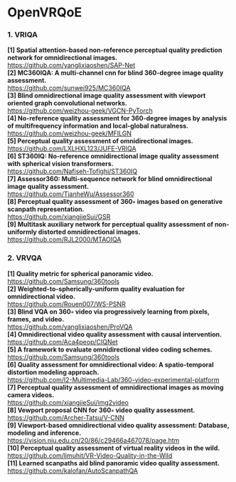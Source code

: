 # OpenVRQoE

### 1. VRIQA
**[1] Spatial attention-based non-reference perceptual quality prediction network for omnidirectional images.**<br>
<https://github.com/yanglixiaoshen/SAP-Net><br>
**[2] MC360IQA: A multi-channel cnn for blind 360-degree image quality assessment.**<br>
<https://github.com/sunwei925/MC360IQA><br>
**[3] Blind omnidirectional image quality assessment with viewport oriented graph convolutional networks.**<br>
<https://github.com/weizhou-geek/VGCN-PyTorch><br>
**[4] No-reference quality assessment for 360-degree images by analysis of multifrequency information and local-global naturalness.**<br>
<https://github.com/weizhou-geek/MFILGN><br>
**[5] Perceptual quality assessment of omnidirectional images.**<br>
<https://github.com/LXLHXL123/JUFE-VRIQA><br>
**[6] ST360IQ: No-reference omnidirectional image quality assessment with spherical vision transformers.**<br>
<https://github.com/Nafiseh-Tofighi/ST360IQ><br>
**[7] Assessor360: Multi-sequence network for blind omnidirectional image quality assessment.**<br>
<https://github.com/TianheWu/Assessor360><br>
**[8] Perceptual quality assessment of 360◦ images based on generative scanpath representation.**<br>
<https://github.com/xiangjieSui/GSR><br>
**[9] Multitask auxiliary network for perceptual quality assessment of non-uniformly distorted omnidirectional images.**<br>
<https://github.com/RJL2000/MTAOIQA><br>

### 2. VRVQA
**[1] Quality metric for spherical panoramic video.**<br>
<https://github.com/Samsung/360tools><br>
**[2] Weighted-to-spherically-uniform quality evaluation for omnidirectional video.**<br>
<https://github.com/Rouen007/WS-PSNR><br>
**[3] Blind VQA on 360◦ video via progressively learning from pixels, frames, and video.**<br>
<https://github.com/yanglixiaoshen/ProVQA><br>
**[4] Omnidirectional video quality assessment with causal intervention.**<br>
<https://github.com/Aca4peop/CIQNet><br>
**[5] A framework to evaluate omnidirectional video coding schemes.**<br>
<https://github.com/Samsung/360tools><br>
**[6] Quality assessment for omnidirectional video: A spatio-temporal distortion modeling approach.**<br>
<https://github.com/I2-Multimedia-Lab/360-video-experimental-platform><br>
**[7] Perceptual quality assessment of omnidirectional images as moving camera videos.**<br>
<https://github.com/xiangjieSui/img2video><br>
**[8] Vewport proposal CNN for 360◦ video quality assessment.**<br>
<https://github.com/Archer-Tatsu/V-CNN><br>
**[9] Viewport-based omnidirectional video quality assessment: Database, modeling and inference.**<br>
<https://vision.nju.edu.cn/20/86/c29466a467078/page.htm><br>
**[10] Perceptual quality assessment of virtual reality videos in the wild.**<br>
<https://github.com/limuhit/VR-Video-Quality-in-the-Wild><br>
**[11] Learned scanpaths aid blind panoramic video quality assessment.**<br>
<https://github.com/kalofan/AutoScanpathQA><br>
